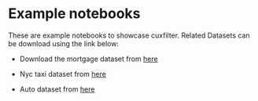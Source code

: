 # Example notebooks

These are example notebooks to showcase cuxfilter. Related Datasets can be download using the link below:

- Download the mortgage dataset from [here](https://docs.rapids.ai/datasets/mortgage-viz-data)

- Nyc taxi dataset from [here](https://drive.google.com/file/d/1mTvl66VLzHwQJPcgnGBdmZTNEdNp1tYo/view?usp=sharing)


- Auto dataset from [here](https://drive.google.com/file/d/1jxySYJ9e32hI8PQ5QPr9_xrsu37N5fOM/view?usp=sharing)
